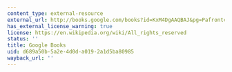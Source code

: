 ```yaml
---
content_type: external-resource
external_url: http://books.google.com/books?id=KxM4DgAAQBAJ&pg=Pafrontcover
has_external_license_warning: true
license: https://en.wikipedia.org/wiki/All_rights_reserved
status: ''
title: Google Books
uid: d689a50b-5a2e-4d0d-a019-2a1d5ba80985
wayback_url: ''
---
```

